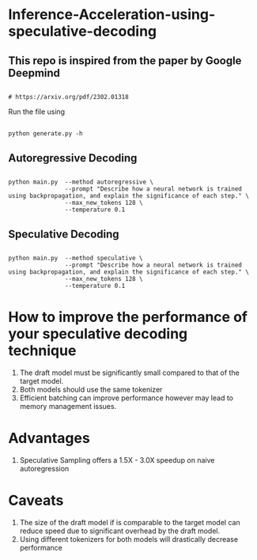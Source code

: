 # Inference-Acceleration-using-speculative-decoding

## This repo is inspired from the paper by Google Deepmind
## 
    # https://arxiv.org/pdf/2302.01318

Run the file using
##
    python generate.py -h

## Autoregressive Decoding
##
    python main.py  --method autoregressive \
                    --prompt "Describe how a neural network is trained using backpropagation, and explain the significance of each step." \
                    --max_new_tokens 128 \
                    --temperature 0.1

## Speculative Decoding
##
    python main.py  --method speculative \
                    --prompt "Describe how a neural network is trained using backpropagation, and explain the significance of each step." \
                    --max_new_tokens 128 \
                    --temperature 0.1
# How to improve the performance of your speculative decoding technique

1. The draft model must be significantly small compared to that of the target model.
2. Both models should use the same tokenizer
3. Efficient batching can improve performance however may lead to memory management issues.

# Advantages

1. Speculative Sampling offers a 1.5X - 3.0X speedup on naive autoregression

# Caveats

1. The size of the draft model if is comparable to the target model can reduce speed due to significant overhead by the draft model.
2. Using different tokenizers for both models will drastically decrease performance
